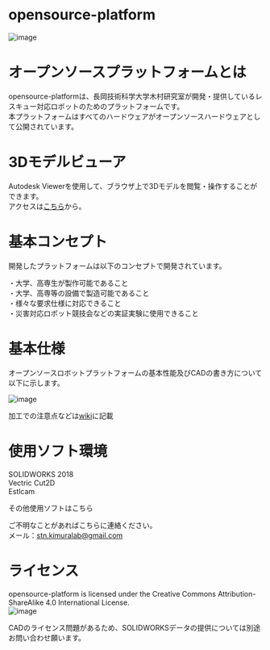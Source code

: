 # opensource-platform
![image](https://user-images.githubusercontent.com/93763065/211138959-c709bd07-9d78-4def-be3c-f00fe92557c6.png)

# オープンソースプラットフォームとは
opensource-platformは、長岡技術科学大学木村研究室が開発・提供しているレスキュー対応ロボットのためのプラットフォームです。<br>
本プラットフォームはすべてのハードウェアがオープンソースハードウェアとして公開されています。

# 3Dモデルビューア
Autodesk Viewerを使用して、ブラウザ上で3Dモデルを閲覧・操作することができます。<br>
アクセスは[こちら](https://autode.sk/3IsuZBB)から。

# 基本コンセプト
開発したプラットフォームは以下のコンセプトで開発されています。

・大学、高専生が製作可能であること<br>
・大学、高専等の設備で製造可能であること<br>
・様々な要求仕様に対応できること<br>
・災害対応ロボット競技会などの実証実験に使用できること<br>

# 基本仕様
オープンソースロボットプラットフォームの基本性能及びCADの書き方について以下に示します。

![image](https://user-images.githubusercontent.com/93763065/211472810-64ac6e65-c254-469e-8e78-00a7131e337c.png)

加工での注意点などは[wiki](https://github.com/yanagi-kimuralab/opensource-platform/wiki)に記載

# 使用ソフト環境
SOLIDWORKS 2018<br>
Vectric Cut2D<br>
Estlcam<br>

その他使用ソフトはこちら

ご不明なことがあればこちらに連絡ください。<br>
メール：stn.kimuralab@gmail.com

# ライセンス
opensource-platform is licensed under the Creative Commons Attribution-ShareAlike 4.0 International License.<br>
![image](https://user-images.githubusercontent.com/93763065/211735493-b3f3abb9-634d-482d-8674-242c44078d72.png)<br>

CADのライセンス問題があるため、SOLIDWORKSデータの提供については別途お問い合わせ願います。<br>


